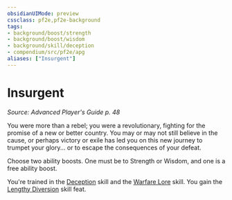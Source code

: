 ```yaml
---
obsidianUIMode: preview
cssclass: pf2e,pf2e-background
tags:
- background/boost/strength
- background/boost/wisdom
- background/skill/deception
- compendium/src/pf2e/apg
aliases: ["Insurgent"]
---
```

# Insurgent
*Source: Advanced Player's Guide p. 48*  

You were more than a rebel; you were a revolutionary, fighting for the promise of a new or better country. You may or may not still believe in the cause, or perhaps victory or exile has led you on this new journey to trumpet your glory... or to escape the consequences of your defeat.

Choose two ability boosts. One must be to Strength or Wisdom, and one is a free ability boost.

You're trained in the [Deception](skills.md#Deception) skill and the [Warfare Lore](skills.md#Lore) skill. You gain the [Lengthy Diversion](lengthy-diversion.md) skill feat.